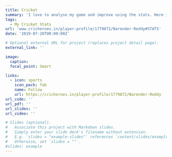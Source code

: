 ```yaml
---
title: Cricket
summary: 'I love to analyse my game and improve using the stats. Here is a glimpse of my cricket career' 
tags:
  - My Cricket Stats
url: 'www.cricheroes.in/player-profile/1779872/Narender-Reddy#STATS'
date: '2019-07-20T00:00:00Z'

# Optional external URL for project (replaces project detail page).
external_link: ''

image:
  caption: 
  focal_point: Smart

links:
  - icon: sports
    icon_pack: fab
    name: Follow
    url: https://cricheroes.in/player-profile/1779872/Narender-Reddy
url_code: ''
url_pdf: ''
url_slides: ''
url_video: ''

# Slides (optional).
#   Associate this project with Markdown slides.
#   Simply enter your slide deck's filename without extension.
#   E.g. `slides = "example-slides"` references `content/slides/example-slides.md`.
#   Otherwise, set `slides = ""`.
#slides: example
---
```

